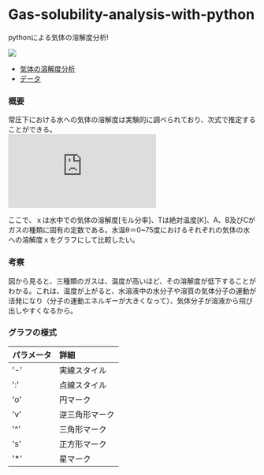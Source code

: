 # Gas-solubility-analysis-with-python
pythonによる気体の溶解度分析!

![][1]

- [気体の溶解度分析][2]
- [データ][3]

[1]:https://github.com/Xiong-yinghao/Gas-solubility-analysis-with-python/blob/main/%E6%B0%97%E4%BD%93%E3%81%AE%E6%BA%B6%E8%A7%A3%E5%BA%A6.png?raw=true
[2]:https://github.com/Xiong-yinghao/Gas-solubility-analysis-with-python/blob/main/%E6%B0%97%E4%BD%93%E3%81%AE%E6%BA%B6%E8%A7%A3%E5%BA%A6.ipynb
[3]:https://github.com/Xiong-yinghao/Gas-solubility-analysis-with-python/blob/main/%E6%B0%97%E4%BD%93%E3%81%AE%E6%BA%B6%E8%A7%A3%E5%BA%A6.csv

### 概要
常圧下における水への気体の溶解度は実験的に調べられており、次式で推定することができる。  
![][4]

[4]:https://latex.codecogs.com/gif.latex?lnx%3DA&plus;%5Cfrac%7BB%7D%7BT/100%7D&plus;Cln%5Cfrac%7BT%7D%7B100%7D
ここで、ｘは水中での気体の溶解度[モル分率]、Tは絶対温度[K]、A、B及びCがガスの種類に固有の定数である。水温θ＝0~75度におけるそれぞれの気体の水への溶解度ｘをグラフにして比較したい。

### 考察
図から見ると、三種類のガスは、温度が高いほど、その溶解度が低下することがわかる。これは、温度が上がると、水溶液中の水分子や溶質の気体分子の運動が活発になり（分子の運動エネルギーが大きくなって）、気体分子が溶液から飛び出しやすくなるから。

### グラフの様式  
|パラメータ|詳細|
|:---|:---|
|'-'|実線スタイル|
|':'|点線スタイル|
|'o'|円マーク|
|'v'|逆三角形マーク|
|'^'|三角形マーク|
|'s'|正方形マーク|
|'*'|星マーク|
